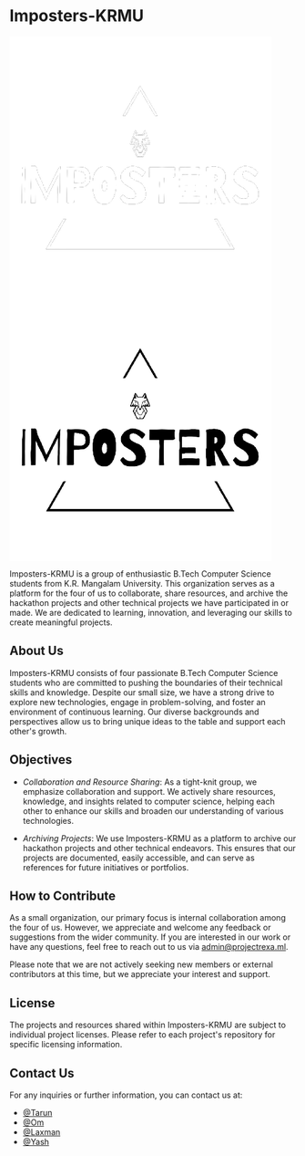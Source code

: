 # **Imposters-KRMU**

<img align="center" src="https://github.com/Imposters-KRMU/.github/blob/main/assets/logo_imposters-krmu.png?raw=true#gh-dark-mode-only" alt="Logo">
<img align="center" src="https://github.com/Imposters-KRMU/.github/blob/main/assets/logo_dark_imposters-krmu.png?raw=true#gh-light-mode-only" alt="Logo">

Imposters-KRMU is a group of enthusiastic B.Tech Computer Science students from K.R. Mangalam University. This organization serves as a platform for the four of us to collaborate, share resources, and archive the hackathon projects and other technical projects we have participated in or made. We are dedicated to learning, innovation, and leveraging our skills to create meaningful projects.

## About Us

Imposters-KRMU consists of four passionate B.Tech Computer Science students who are committed to pushing the boundaries of their technical skills and knowledge. Despite our small size, we have a strong drive to explore new technologies, engage in problem-solving, and foster an environment of continuous learning. Our diverse backgrounds and perspectives allow us to bring unique ideas to the table and support each other's growth.

## Objectives

- *Collaboration and Resource Sharing*: As a tight-knit group, we emphasize collaboration and support. We actively share resources, knowledge, and insights related to computer science, helping each other to enhance our skills and broaden our understanding of various technologies.

- *Archiving Projects*: We use Imposters-KRMU as a platform to archive our hackathon projects and other technical endeavors. This ensures that our projects are documented, easily accessible, and can serve as references for future initiatives or portfolios.

## How to Contribute

As a small organization, our primary focus is internal collaboration among the four of us. However, we appreciate and welcome any feedback or suggestions from the wider community. If you are interested in our work or have any questions, feel free to reach out to us via [admin@projectrexa.ml](mailto:admin@projectrexa.ml).

Please note that we are not actively seeking new members or external contributors at this time, but we appreciate your interest and support.

## License

The projects and resources shared within Imposters-KRMU are subject to individual project licenses. Please refer to each project's repository for specific licensing information.

## Contact Us

For any inquiries or further information, you can contact us at:

- [@Tarun](https://github.com/TarunRaghav3699)
- [@Om](https://github.com/Om-Mishra7)
- [@Laxman](https://github.com/laxmanrathore01)
- [@Yash](https://github.com/Yash-Soni7744)
